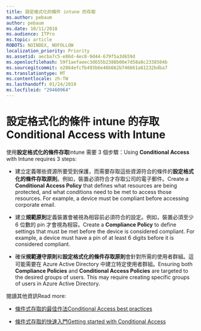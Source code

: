 ```yaml
---
title: 設定格式化的條件 intune 的存取
ms.author: pebaum
author: pebaum
ms.date: 10/11/2018
ms.audience: ITPro
ms.topic: article
ROBOTS: NOINDEX, NOFOLLOW
localization_priority: Priority
ms.assetid: aecba7c5-e86d-4ec8-9d44-679f5a3d659d
ms.openlocfilehash: 59f1aefaeec3d655b2388b00e7d58a8c2338504b
ms.sourcegitcommit: e2864efcfb493b6e46b662b746661a61232bdba7
ms.translationtype: MT
ms.contentlocale: zh-TW
ms.lasthandoff: 01/24/2019
ms.locfileid: "29460964"
---
```

# <a name="conditional-access-with-intune"></a><span data-ttu-id="47353-102">設定格式化的條件 intune 的存取</span><span class="sxs-lookup"><span data-stu-id="47353-102">Conditional Access with Intune</span></span>

<span data-ttu-id="47353-103">使用**設定格式化的條件存取**intune 需要 3 個步驟：</span><span class="sxs-lookup"><span data-stu-id="47353-103">Using **Conditional Access** with Intune requires 3 steps:</span></span> 
  
- <span data-ttu-id="47353-p101">建立定義哪些資源所要受到保護，而需要存取這些資源符合的條件的**設定格式化的條件存取原則**。例如，裝置必須符合才存取公司的電子郵件。</span><span class="sxs-lookup"><span data-stu-id="47353-p101">Create a **Conditional Access Policy** that defines what resources are being protected, and what conditions need to be met to access those resources. For example, a device must be compliant before accessing corporate email.</span></span> 
    
- <span data-ttu-id="47353-p102">建立**規範原則**定義裝置會被視為相容前必須符合的設定。例如，裝置必須至少 6 位數的 pin 才會視為相容。</span><span class="sxs-lookup"><span data-stu-id="47353-p102">Create a **Compliance Policy** to define settings that must be met before the device is considered compliant. For example, a device must have a pin of at least 6 digits before it is considered compliant.</span></span> 
    
- <span data-ttu-id="47353-p103">確保**規範遵守原則**和**設定格式化的條件存取原則**會針對所需的使用者群組。這可能需要在 Azure Active Directory 中建立特定使用者群組。</span><span class="sxs-lookup"><span data-stu-id="47353-p103">Ensuring both **Compliance Policies** and **Conditional Access Policies** are targeted to the desired groups of users. This may require creating specific groups of users in Azure Active Directory.</span></span> 
    
<span data-ttu-id="47353-110">閱讀其他資訊</span><span class="sxs-lookup"><span data-stu-id="47353-110">Read more:</span></span>
  
- [<span data-ttu-id="47353-111">條件式存取的最佳作法</span><span class="sxs-lookup"><span data-stu-id="47353-111">Conditional Access best practices</span></span>](https://docs.microsoft.com/en-us/azure/active-directory/conditional-access/best-practices)
    
- [<span data-ttu-id="47353-112">條件式存取的快速入門</span><span class="sxs-lookup"><span data-stu-id="47353-112">Getting started with Conditional Access </span></span>](https://docs.microsoft.com/en-us/azure/active-directory/active-directory-conditional-access-azure-portal-get-started)
    

